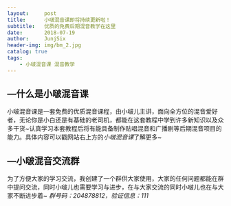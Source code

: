 ```yaml
---
layout:     post
title:      小啵混音课即将持续更新啦！
subtitle:   优质的免费后期混音教学在这里
date:       2018-07-19
author:     JunjSix
header-img: img/bm_2.jpg
catalog: true
tags:
    - 小啵混音课 混音教学
---
```


## —什么是小啵混音课
小啵混音课是一套免费的优质混音课程，由小啵儿主讲，面向全方位的混音爱好者，无论你是小白还是有基础的老司机，都能在这套教程中学到许多新知识以及众多干货~认真学习本套教程后将有能具备制作贴唱混音和广播剧等后期混音项目的能力。具体内容可以戳网站右上方的*小啵混音课*了解更多~

## —小啵混音交流群
为了方便大家的学习交流，我创建了一个群供大家使用，大家的任何问题都能在群中提问交流，同时小啵儿也需要学习与进步，在与大家交流的同时小啵儿也在与大家不断进步着~
*群号码：204878812，验证信息：111*






